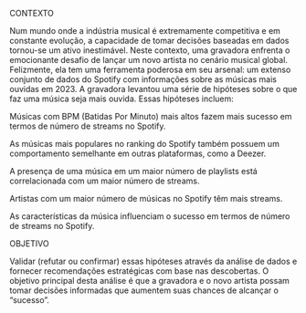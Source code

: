 CONTEXTO

Num mundo onde a indústria musical é extremamente competitiva e em constante evolução, a capacidade de tomar decisões baseadas em dados tornou-se um ativo inestimável.
Neste contexto, uma gravadora enfrenta o emocionante desafio de lançar um novo artista no cenário musical global. 
Felizmente, ela tem uma ferramenta poderosa em seu arsenal: um extenso conjunto de dados do Spotify com informações sobre as músicas mais ouvidas em 2023.
A gravadora levantou uma série de hipóteses sobre o que faz uma música seja mais ouvida. Essas hipóteses incluem:

Músicas com BPM (Batidas Por Minuto) mais altos fazem mais sucesso em termos de número de streams no Spotify.

As músicas mais populares no ranking do Spotify também possuem um comportamento semelhante em outras plataformas, como a Deezer.

A presença de uma música em um maior número de playlists está correlacionada com um maior número de streams.

Artistas com um maior número de músicas no Spotify têm mais streams.

As características da música influenciam o sucesso em termos de número de streams no Spotify.

OBJETIVO

Validar (refutar ou confirmar) essas hipóteses através da análise de dados e fornecer recomendações estratégicas com base nas descobertas. 
O objetivo principal desta análise é que a gravadora e o novo artista possam tomar decisões informadas que aumentem suas chances de alcançar o “sucesso”.
